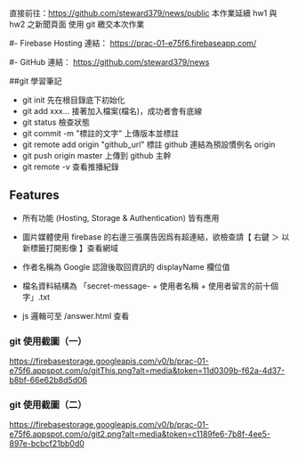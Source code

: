 直接前往：https://github.com/steward379/news/public
本作業延續 hw1 與 hw2 之新聞頁面 
使用 git 繳交本次作業

#- Firebase Hosting 連結：
https://prac-01-e75f6.firebaseapp.com/

#- GitHub 連結：
https://github.com/steward379/news

##git 學習筆記

- git init 先在根目錄底下初始化 
- git add xxx... 接著加入檔案(檔名)，成功者會有底線
- git status 檢查狀態 
- git commit -m "標註的文字" 上傳版本並標註 
- git remote add origin "github_url"  標註 github 連結為預設慣例名 origin
- git push origin master 上傳到 github 主幹
- git remote -v 查看推播紀錄 

## Features

- 所有功能 (Hosting, Storage & Authentication) 皆有應用

- 圖片媒體使用 firebase 的右邊三張廣告因爲有超連結，欲檢查請【 右鍵 ＞ 以新標籤打開影像 】查看網域

- 作者名稱為 Google 認證後取回資訊的 displayName 欄位值

- 檔名資料結構為 「secret-message- + 使用者名稱 + 使用者留言的前十個字」.txt

- js 邏輯可至 /answer.html 查看

### git 使用截圖（一） 
https://firebasestorage.googleapis.com/v0/b/prac-01-e75f6.appspot.com/o/gitThis.png?alt=media&token=11d0309b-f62a-4d37-b8bf-66e62b8d5d06

### git 使用截圖（二） 
https://firebasestorage.googleapis.com/v0/b/prac-01-e75f6.appspot.com/o/git2.png?alt=media&token=c1189fe6-7b8f-4ee5-897e-bcbcf21bb0d0






